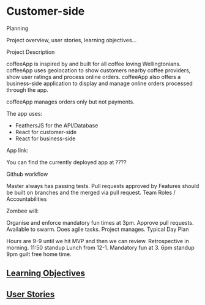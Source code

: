 # Customer-side

Planning

Project overview, user stories, learning objectives...

Project Description

coffeeApp is inspired by and built for all coffee loving Wellingtonians. coffeeApp uses geolocation to show customers nearby coffee providers, show user ratings and process online orders. coffeeApp also offers a business-side application to display and manage online orders processed through the app.

coffeeApp manages orders only but not payments.

The app uses:

- FeathersJS for the API/Database
- React for customer-side
- React for business-side

App link:

You can find the currently deployed app at ????

Github workflow

Master always has passing tests.
Pull requests approved by <name>
Features should be built on branches and the merged via pull request.
Team Roles / Accountabilities

Zombee will: 

Organise and enforce mandatory fun times at 3pm.
Approve pull requests.
Available to swarm.
Does agile tasks.
Project manages.
Typical Day Plan

Hours are 9-9 until we hit MVP and then we can review.
Retrospective in morning.
11:50 standup
Lunch from 12-1.
Mandatory fun at 3.
6pm standup
9pm guilt free home time.

[Learning Objectives](learningObjectives.md)
---------------------

[User Stories](userStories.md)
------------  
